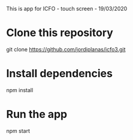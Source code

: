 
This is app for ICFO - touch screen - 
19/03/2020
# Clone this repository
git clone https://github.com/jordiplanas/icfo3.git
# Install dependencies
npm install
# Run the app
npm start


